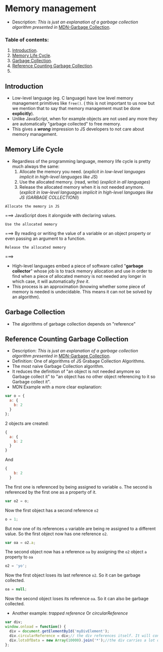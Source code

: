 # Memory management

- Description:
    _This is just an explanation of a garbage collection algorithm presented in_ [MDN-Garbage Collection](https://developer.mozilla.org/en-US/docs/Web/JavaScript/Memory_Management#Garbage_collection).
    
    
### Table of contents:

1. [Introduction](#introduction).
2. [Memory Life Cycle](#memory-life-cycle).
3. [Garbage Collection](#garbage-collection).
4. [Reference Counting Garbage Collection](#reference-counting-garbage-collection).
5. 

## Introduction

- Low-level language (eg. C language) have low level memory management primitives like `free()`. ( this is not important to us now but we mention that to say that memory management must be done **explicitly**).
- Unlike JavaScript, when for example objects are not used any more they are automatically "garbage collected" to free memory.
- This gives a _**wrong**_ impression to JS developers to not care about memory management.


## Memory Life Cycle

- Regardless of the programming language, memory life cycle is pretty much always the same:
    1. Allocate the memory you need. (_explicit in low-level languages implicit in high-level languages like JS_)
    2. Use the allocated memory. (read, write) (_explicit in all languages_)
    3. Release the allocated memory when it is not needed anymore. (_explicit in low-level languages implicit in high-level languages like JS (GARBAGE COLLECTION)_)

```
Allocate the memory in JS
```
 ===> JavaScript does it alongside with declaring values.
 
 ```
Use the allocated memory
 ```
 ===> By reading or writing the value of a variable or an object property or even passing an argument to a function.

```
Release the allocated memory
```
===>
- High-level languages embed a piece of software called "**garbage collector**" whose job is to track memory allocation and use in order to find when a piece of allocated memory is not needed any longer in which case, it will automatically _free it_. 
- This process is an approximation (knowing whether some piece of memory is needed is undecidable. This means it can not be solved by an algorithm).

## Garbage Collection

- The algorithms of garbage collection depends on "reference"


## Reference Counting Garbage Collection

- Description:
    _This is just an explanation of a garbage collection algorithm presented in_ [MDN-Garbage Collection](https://developer.mozilla.org/en-US/docs/Web/JavaScript/Memory_Management#Garbage_collection).
- Definition: One of algorithms of JS Grabage Collection Algorithms.
- The most naive Garbage Collection algorithm.
- It reduces the definition of "an object is not needed anymore so Garbage collect it" to "an object has no other object referencing to it so Garbage collect it". 
- MDN Example with a more clear explanation:

```javascript
var o = { 
  a: {
    b: 2
  }
}; 
```
2 objects are created:

```javascript
{ 
  a: {
    b: 2
  }
}
```
And 
```javascript
{
    b: 2
  }
```
The first one is referenced by being assigned to variable `o`. The second is referenced by the first one as a property of it.

```javascript
var o2 = o; 
```
Now the first object has a second reference `o2`
```javascript
o = 1;     
```
But now one of its references `o` variable are being re assigned to a different value. So the first object now has one reference `o2`.
```javascript
var oa = o2.a; 
```
The second object now has a reference `oa` by assigning the `o2` object `a` property to `oa`
```javascript
o2 = 'yo';
```
Now the first object loses its last reference `o2`. So it can be garbage collected.
```javascript
oa = null; 
```
Now the second object loses its reference `oa`. So it can also be garbage collected.

           
- Another example: _trapped reference_ Or _circularReference_
```javascript
var div;
window.onload = function() {
  div = document.getElementById('myDivElement');
  div.circularReference = div;// the div references itself. It will continue in memory even if it is removed from DOM tree.
  div.lotsOfData = new Array(10000).join('*');//the div carries a lot of data. Memory consumed by this data will never be released.
};
